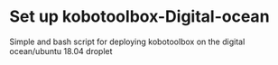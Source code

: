 # Set up kobotoolbox-Digital-ocean
Simple and bash script for deploying kobotoolbox on the digital ocean/ubuntu 18.04 droplet
